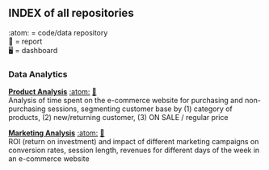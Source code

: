 ## INDEX of all repositories

:atom: = code/data repository <br> :book: = report <br> :desktop_computer: = dashboard

### Data Analytics

[**Product Analysis**](https://leonardoc.netlify.app/showcase/product_analysis_psaraki/product_analysis) 
[:atom:](https://github.com/leonardocerliani/TC_projects/tree/main/Product_Analysis_TC)
[:book:](https://leonardoc.netlify.app/showcase/product_analysis_psaraki/product_analysis)
<br> 
Analysis of time spent on the e-commerce website for purchasing and non-purchasing sessions, segmenting customer base by (1) category of products, (2) new/returning customer, (3) ON SALE / regular price

[**Marketing Analysis**](https://leonardoc.netlify.app/showcase/marketing_analysis_psaraki/marketing_analysis)
[:atom:](https://github.com/leonardocerliani/TC_projects/tree/main/Marketing_Analysis_TC)
[:book:](https://leonardoc.netlify.app/showcase/marketing_analysis_psaraki/marketing_analysis)
<br>
ROI (return on investment) and impact of different marketing campaigns on conversion rates, session length, revenues for different days of the week in an e-commerce website



